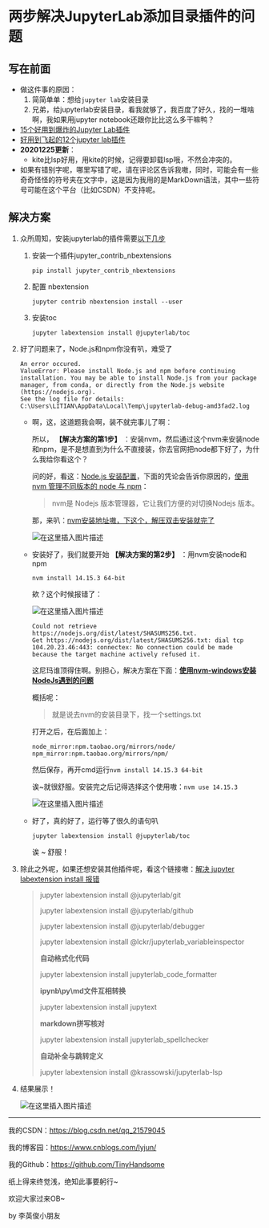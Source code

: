 # 两步解决JupyterLab添加目录插件的问题

## 写在前面

- 做这件事的原因：
  1. 简简单单：想给`jupyter lab`安装目录
  2. 兄弟，给jupyterlab安装目录，看我就够了，我百度了好久，找的一堆啥啊，我如果用jupyter notebook还跟你比比这么多干嘛鸭？
- [15个好用到爆炸的Jupyter Lab插件](https://www.cnblogs.com/zhuwjwh/p/12325705.html)
- [好用到飞起的12个jupyter lab插件](https://blog.csdn.net/wushijingzuo/article/details/107829081)
- **20201225更新**：
  - kite比lsp好用，用kite的时候，记得要卸载lsp哦，不然会冲突的。
- 如果有错别字呢，哪里写错了呢，请在评论区告诉我嗷，同时，可能会有一些奇奇怪怪的符号夹在文字中，这是因为我用的是MarkDown语法，其中一些符号可能在这个平台（比如CSDN）不支持呢。

## 解决方案

1. 众所周知，安装jupyterlab的插件需要[以下几步](https://blog.csdn.net/zweing/article/details/86768530)

   1. 安装一个插件jupyter_contrib_nbextensions

      ```
      pip install jupyter_contrib_nbextensions
      ```

   2. 配置 nbextension

      ```
      jupyter contrib nbextension install --user
      ```

   3. 安装toc

      ```
      jupyter labextension install @jupyterlab/toc
      ```

2. 好了问题来了，Node.js和npm你没有叭，难受了

   ```
   An error occured.
   ValueError: Please install Node.js and npm before continuing installation. You may be able to install Node.js from your package manager, from conda, or directly from the Node.js website (https://nodejs.org).
   See the log file for details:  C:\Users\LITIAN\AppData\Local\Temp\jupyterlab-debug-amd3fad2.log
   ```

   - 啊，这，这道题我会啊，装不就完事儿了啊：

     所以， **【解决方案的第1步】** ：安装nvm，然后通过这个nvm来安装node和npm，是不是想直到为什么不直接装，你去官网把node都下好了，为什么我给你看这个？

     问的好，看这：[Node.js 安装配置](https://www.runoob.com/nodejs/nodejs-install-setup.html)，下面的凭论会告诉你原因的，[使用 nvm 管理不同版本的 node 与 npm](https://www.runoob.com/w3cnote/nvm-manager-node-versions.html)：

     > nvm是 Nodejs 版本管理器，它让我们方便的对切换Nodejs 版本。

     那，来叭：[nvm安装地址嗷，下这个，解压双击安装就完了](https://github.com/coreybutler/nvm-windows/releases)

     ![在这里插入图片描述](https://img-blog.csdnimg.cn/20201223194005421.png?x-oss-process=image/watermark,type_ZmFuZ3poZW5naGVpdGk,shadow_10,text_aHR0cHM6Ly9ibG9nLmNzZG4ubmV0L3FxXzIxNTc5MDQ1,size_16,color_FFFFFF,t_70)

   - 安装好了，我们就要开始 **【解决方案的第2步】** ：用nvm安装node和npm

     ```
     nvm install 14.15.3 64-bit
     ```

     欸？这个时候报错了：

     ![在这里插入图片描述](https://img-blog.csdnimg.cn/20201223194448819.png?x-oss-process=image/watermark,type_ZmFuZ3poZW5naGVpdGk,shadow_10,text_aHR0cHM6Ly9ibG9nLmNzZG4ubmV0L3FxXzIxNTc5MDQ1,size_16,color_FFFFFF,t_70)

     ```
     Could not retrieve https://nodejs.org/dist/latest/SHASUMS256.txt.
     Get https://nodejs.org/dist/latest/SHASUMS256.txt: dial tcp 104.20.23.46:443: connectex: No connection could be made because the target machine actively refused it.
     ```

     这尼玛谁顶得住啊。别担心，解决方案在下面：[**使用nvm-windows安装NodeJs遇到的问题**](https://blog.csdn.net/lisa2017_/article/details/107105016)

     概括呢：

     >  就是说去nvm的安装目录下，找一个settings.txt

     打开之后，在后面加上：

     ```
     node_mirror:npm.taobao.org/mirrors/node/
     npm_mirror:npm.taobao.org/mirrors/npm/
     ```

     然后保存，再开cmd运行`nvm install 14.15.3 64-bit`

     诶~就很舒服。安装完之后记得选择这个使用嗷：`nvm use 14.15.3`

     ![在这里插入图片描述](https://img-blog.csdnimg.cn/20201223194543143.png?x-oss-process=image/watermark,type_ZmFuZ3poZW5naGVpdGk,shadow_10,text_aHR0cHM6Ly9ibG9nLmNzZG4ubmV0L3FxXzIxNTc5MDQ1,size_16,color_FFFFFF,t_70)

   - 好了，真的好了，运行等了很久的语句叭

     ```
     jupyter labextension install @jupyterlab/toc
     ```

     诶 ~ 舒服！

3. 除此之外呢，如果还想安装其他插件呢，看这个链接嗷：[解决 jupyter labextension install 报错](https://www.cnblogs.com/banshaohuan/p/13652143.html)

   > jupyter labextension install @jupyterlab/git 
   >
   > jupyter labextension install @jupyterlab/github 
   >
   > jupyter labextension install @jupyterlab/debugger 
   >
   > jupyter labextension install @lckr/jupyterlab_variableinspector
   >
   > **自动格式化代码**   
   >
   > jupyter labextension install jupyterlab_code_formatter 
   >
   > **ipynb\py\md文件互相转换**
   >
   > jupyter labextension install jupytext         
   >
   > **markdown拼写核对**
   >
   > jupyter labextension install jupyterlab_spellchecker     
   >
   > **自动补全与跳转定义**
   >
   > jupyter labextension install @krassowski/jupyterlab-lsp 

4. 结果展示！

   ![在这里插入图片描述](https://img-blog.csdnimg.cn/20201223200848174.png?x-oss-process=image/watermark,type_ZmFuZ3poZW5naGVpdGk,shadow_10,text_aHR0cHM6Ly9ibG9nLmNzZG4ubmV0L3FxXzIxNTc5MDQ1,size_16,color_FFFFFF,t_70)

---

我的CSDN：https://blog.csdn.net/qq_21579045

我的博客园：https://www.cnblogs.com/lyjun/

我的Github：https://github.com/TinyHandsome

纸上得来终觉浅，绝知此事要躬行~

欢迎大家过来OB~

by 李英俊小朋友